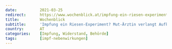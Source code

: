 ```yaml
---
date:          2021-03-25
redirect:      https://www.wochenblick.at/impfung-ein-riesen-experiment-mut-aerztin-verlangt-aufklaerung-von-us-behoerden/
title:         Wochenblick
subtitle:      'Impfung ein Riesen-Experiment? Mut-Ärztin verlangt Aufklärung von US-Behörden!'
country:       AT
categories:    [Impfung, Widerstand, Behörde]
tags:          [impf-nebenwirkungen]
---
```

